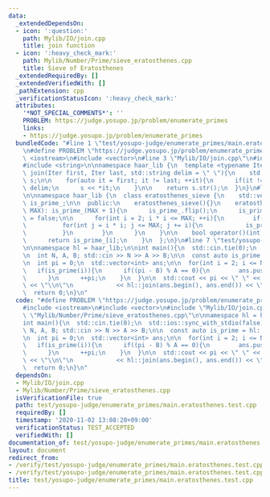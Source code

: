 ```yaml
---
data:
  _extendedDependsOn:
  - icon: ':question:'
    path: Mylib/IO/join.cpp
    title: join function
  - icon: ':heavy_check_mark:'
    path: Mylib/Number/Prime/sieve_eratosthenes.cpp
    title: Sieve of Eratosthenes
  _extendedRequiredBy: []
  _extendedVerifiedWith: []
  _pathExtension: cpp
  _verificationStatusIcon: ':heavy_check_mark:'
  attributes:
    '*NOT_SPECIAL_COMMENTS*': ''
    PROBLEM: https://judge.yosupo.jp/problem/enumerate_primes
    links:
    - https://judge.yosupo.jp/problem/enumerate_primes
  bundledCode: "#line 1 \"test/yosupo-judge/enumerate_primes/main.eratosthenes.test.cpp\"\
    \n#define PROBLEM \"https://judge.yosupo.jp/problem/enumerate_primes\"\n\n#include\
    \ <iostream>\n#include <vector>\n#line 3 \"Mylib/IO/join.cpp\"\n#include <sstream>\n\
    #include <string>\n\nnamespace haar_lib {\n  template <typename Iter>\n  std::string\
    \ join(Iter first, Iter last, std::string delim = \" \"){\n    std::stringstream\
    \ s;\n\n    for(auto it = first; it != last; ++it){\n      if(it != first) s <<\
    \ delim;\n      s << *it;\n    }\n\n    return s.str();\n  }\n}\n#line 3 \"Mylib/Number/Prime/sieve_eratosthenes.cpp\"\
    \n\nnamespace haar_lib {\n  class eratosthenes_sieve {\n    std::vector<bool>\
    \ is_prime_;\n\n  public:\n    eratosthenes_sieve(){}\n    eratosthenes_sieve(int\
    \ MAX): is_prime_(MAX + 1){\n      is_prime_.flip();\n      is_prime_[0] = is_prime_[1]\
    \ = false;\n\n      for(int i = 2; i * i <= MAX; ++i){\n        if(is_prime_[i]){\n\
    \          for(int j = i * i; j <= MAX; j += i){\n            is_prime_[j] = false;\n\
    \          }\n        }\n      }\n    }\n\n    bool operator()(int i) const {\n\
    \      return is_prime_[i];\n    }\n  };\n}\n#line 7 \"test/yosupo-judge/enumerate_primes/main.eratosthenes.test.cpp\"\
    \n\nnamespace hl = haar_lib;\n\nint main(){\n  std::cin.tie(0);\n  std::ios::sync_with_stdio(false);\n\
    \n  int N, A, B; std::cin >> N >> A >> B;\n\n  const auto is_prime = hl::eratosthenes_sieve(N);\n\
    \n  int pi = 0;\n  std::vector<int> ans;\n\n  for(int i = 2; i <= N; ++i){\n \
    \   if(is_prime(i)){\n      if((pi - B) % A == 0){\n        ans.push_back(i);\n\
    \      }\n      ++pi;\n    }\n  }\n\n  std::cout << pi << \" \" << ans.size()\
    \ << \"\\n\"\n            << hl::join(ans.begin(), ans.end()) << \"\\n\";\n\n\
    \  return 0;\n}\n"
  code: "#define PROBLEM \"https://judge.yosupo.jp/problem/enumerate_primes\"\n\n\
    #include <iostream>\n#include <vector>\n#include \"Mylib/IO/join.cpp\"\n#include\
    \ \"Mylib/Number/Prime/sieve_eratosthenes.cpp\"\n\nnamespace hl = haar_lib;\n\n\
    int main(){\n  std::cin.tie(0);\n  std::ios::sync_with_stdio(false);\n\n  int\
    \ N, A, B; std::cin >> N >> A >> B;\n\n  const auto is_prime = hl::eratosthenes_sieve(N);\n\
    \n  int pi = 0;\n  std::vector<int> ans;\n\n  for(int i = 2; i <= N; ++i){\n \
    \   if(is_prime(i)){\n      if((pi - B) % A == 0){\n        ans.push_back(i);\n\
    \      }\n      ++pi;\n    }\n  }\n\n  std::cout << pi << \" \" << ans.size()\
    \ << \"\\n\"\n            << hl::join(ans.begin(), ans.end()) << \"\\n\";\n\n\
    \  return 0;\n}\n"
  dependsOn:
  - Mylib/IO/join.cpp
  - Mylib/Number/Prime/sieve_eratosthenes.cpp
  isVerificationFile: true
  path: test/yosupo-judge/enumerate_primes/main.eratosthenes.test.cpp
  requiredBy: []
  timestamp: '2020-11-02 13:08:20+09:00'
  verificationStatus: TEST_ACCEPTED
  verifiedWith: []
documentation_of: test/yosupo-judge/enumerate_primes/main.eratosthenes.test.cpp
layout: document
redirect_from:
- /verify/test/yosupo-judge/enumerate_primes/main.eratosthenes.test.cpp
- /verify/test/yosupo-judge/enumerate_primes/main.eratosthenes.test.cpp.html
title: test/yosupo-judge/enumerate_primes/main.eratosthenes.test.cpp
---
```


